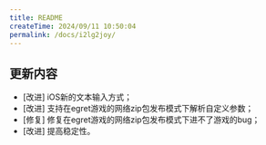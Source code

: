 ```yaml
---
title: README
createTime: 2024/09/11 10:50:04
permalink: /docs/i2lg2joy/
---
```

## 更新内容

* [改进] iOS新的文本输入方式；
* [改进] 支持在egret游戏的网络zip包发布模式下解析自定义参数；
* [修复] 修复在egret游戏的网络zip包发布模式下进不了游戏的bug；
* [改进] 提高稳定性。
